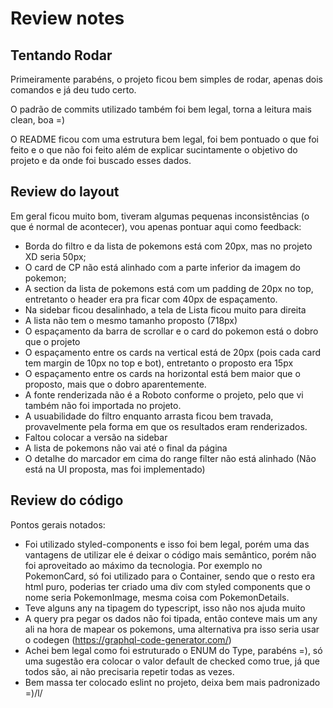 # Review notes

## Tentando Rodar

Primeiramente parabéns, o projeto ficou bem simples de rodar, apenas dois comandos e já deu tudo certo.

O padrão de commits utilizado também foi bem legal, torna a leitura mais clean, boa =)

O README ficou com uma estrutura bem legal, foi bem pontuado o que foi feito e o que não foi feito além de explicar sucintamente o objetivo do projeto e da onde foi buscado esses dados.

## Review do layout

Em geral ficou muito bom, tiveram algumas pequenas inconsistências (o que é normal de acontecer), vou apenas pontuar aqui como feedback:

- Borda do filtro e da lista de pokemons está com 20px, mas no projeto XD seria 50px;
- O card de CP não está alinhado com a parte inferior da imagem do pokemon;
- A section da lista de pokemons está com um padding de 20px no top, entretanto o header era pra ficar com 40px de espaçamento.
- Na sidebar ficou desalinhado, a tela de Lista ficou muito para direita
- A lista não tem o mesmo tamanho proposto (718px)
- O espaçamento da barra de scrollar e o card do pokemon está o dobro que o projeto
- O espaçamento entre os cards na vertical está de 20px (pois cada card tem margin de 10px no top e bot), entretanto o proposto era 15px
- O espaçamento entre os cards na horizontal está bem maior que o proposto, mais que o dobro aparentemente.
- A fonte renderizada não é a Roboto conforme o projeto, pelo que vi também não foi importada no projeto.
- A usuabilidade do filtro enquanto arrasta ficou bem travada, provavelmente pela forma em que os resultados eram renderizados.
- Faltou colocar a versão na sidebar
- A lista de pokemons não vai até o final da página
- O detalhe do marcador em cima do range filter não está alinhado (Não está na UI proposta, mas foi implementado)

## Review do código

Pontos gerais notados:
- Foi utilizado styled-components e isso foi bem legal, porém uma das vantagens de utilizar ele é deixar o código mais semântico, porém não foi aproveitado ao máximo da tecnologia. Por exemplo no PokemonCard, só foi utilizado para o Container, sendo que o resto era html puro, poderias ter criado uma div com styled components que o nome seria PokemonImage, mesma coisa com PokemonDetails.
- Teve alguns any na tipagem do typescript, isso não nos ajuda muito
- A query pra pegar os dados não foi tipada, então conteve mais um any ali na hora de mapear os pokemons, uma alternativa pra isso seria usar o codegen (https://graphql-code-generator.com/)
- Achei bem legal como foi estruturado o ENUM do Type, parabéns =), só uma sugestão era colocar o valor default de checked como true, já que todos são, ai não precisaria repetir todas as vezes.
- Bem massa ter colocado eslint no projeto, deixa bem mais padronizado =)/l/
